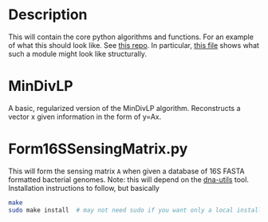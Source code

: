 # Description
This will contain the core python algorithms and functions. For an example of what this should look like. See [this repo](https://github.com/dkoslicki/PressPurt/tree/master/Python_version/src). In particular, [this file](https://github.com/dkoslicki/PressPurt/blob/master/Python_version/src/NumSwitch.py) shows what such a module might look like structurally. 

# MinDivLP
A basic, regularized version of the MinDivLP algorithm. Reconstructs a vector x given information in the form of y=Ax.

# Form16SSensingMatrix.py
This will form the sensing matrix `A` when given a database of 16S FASTA formatted bacterial genomes.
Note: this will depend on the [dna-utils](https://github.com/dkoslicki/dna-utils) tool. Installation instructions to follow,
but basically
```bash
make 
sudo make install  # may not need sudo if you want only a local install
```